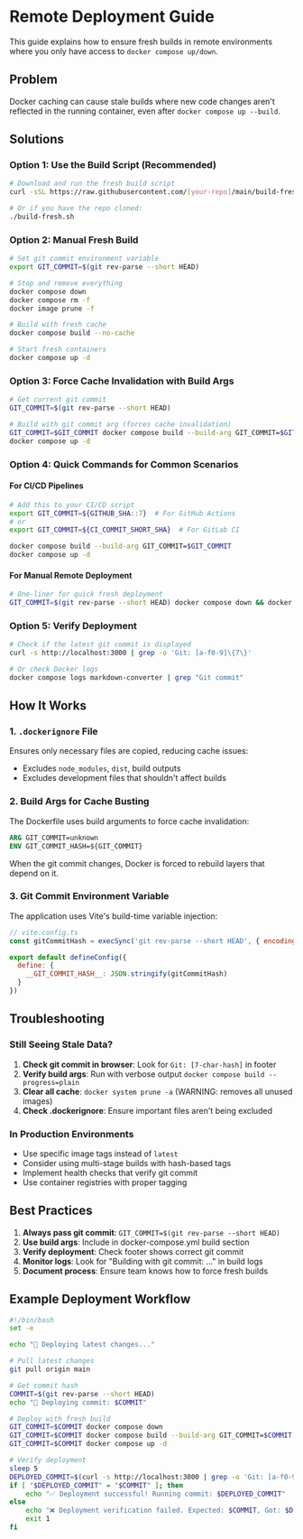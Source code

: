# Remote Deployment Guide

This guide explains how to ensure fresh builds in remote environments where you only have access to `docker compose up/down`.

## Problem
Docker caching can cause stale builds where new code changes aren't reflected in the running container, even after `docker compose up --build`.

## Solutions

### Option 1: Use the Build Script (Recommended)
```bash
# Download and run the fresh build script
curl -sSL https://raw.githubusercontent.com/[your-repo]/main/build-fresh.sh | bash

# Or if you have the repo cloned:
./build-fresh.sh
```

### Option 2: Manual Fresh Build
```bash
# Set git commit environment variable
export GIT_COMMIT=$(git rev-parse --short HEAD)

# Stop and remove everything
docker compose down
docker compose rm -f
docker image prune -f

# Build with fresh cache
docker compose build --no-cache

# Start fresh containers
docker compose up -d
```

### Option 3: Force Cache Invalidation with Build Args
```bash
# Get current git commit
GIT_COMMIT=$(git rev-parse --short HEAD)

# Build with git commit arg (forces cache invalidation)
GIT_COMMIT=$GIT_COMMIT docker compose build --build-arg GIT_COMMIT=$GIT_COMMIT
docker compose up -d
```

### Option 4: Quick Commands for Common Scenarios

#### For CI/CD Pipelines
```bash
# Add this to your CI/CD script
export GIT_COMMIT=${GITHUB_SHA::7}  # For GitHub Actions
# or
export GIT_COMMIT=${CI_COMMIT_SHORT_SHA}  # For GitLab CI

docker compose build --build-arg GIT_COMMIT=$GIT_COMMIT
docker compose up -d
```

#### For Manual Remote Deployment
```bash
# One-liner for quick fresh deployment
GIT_COMMIT=$(git rev-parse --short HEAD) docker compose down && docker compose build --build-arg GIT_COMMIT=$GIT_COMMIT && docker compose up -d
```

### Option 5: Verify Deployment
```bash
# Check if the latest git commit is displayed
curl -s http://localhost:3000 | grep -o 'Git: [a-f0-9]\{7\}'

# Or check Docker logs
docker compose logs markdown-converter | grep "Git commit"
```

## How It Works

### 1. `.dockerignore` File
Ensures only necessary files are copied, reducing cache issues:
- Excludes `node_modules`, `dist`, build outputs
- Excludes development files that shouldn't affect builds

### 2. Build Args for Cache Busting
The Dockerfile uses build arguments to force cache invalidation:
```dockerfile
ARG GIT_COMMIT=unknown
ENV GIT_COMMIT_HASH=${GIT_COMMIT}
```

When the git commit changes, Docker is forced to rebuild layers that depend on it.

### 3. Git Commit Environment Variable
The application uses Vite's build-time variable injection:
```javascript
// vite.config.ts
const gitCommitHash = execSync('git rev-parse --short HEAD', { encoding: 'utf-8' }).trim()

export default defineConfig({
  define: {
    __GIT_COMMIT_HASH__: JSON.stringify(gitCommitHash)
  }
})
```

## Troubleshooting

### Still Seeing Stale Data?
1. **Check git commit in browser**: Look for `Git: [7-char-hash]` in footer
2. **Verify build args**: Run with verbose output `docker compose build --progress=plain`
3. **Clear all cache**: `docker system prune -a` (WARNING: removes all unused images)
4. **Check .dockerignore**: Ensure important files aren't being excluded

### In Production Environments
- Use specific image tags instead of `latest`
- Consider using multi-stage builds with hash-based tags
- Implement health checks that verify git commit
- Use container registries with proper tagging

## Best Practices

1. **Always pass git commit**: `GIT_COMMIT=$(git rev-parse --short HEAD)`
2. **Use build args**: Include in docker-compose.yml build section
3. **Verify deployment**: Check footer shows correct git commit
4. **Monitor logs**: Look for "Building with git commit: ..." in build logs
5. **Document process**: Ensure team knows how to force fresh builds

## Example Deployment Workflow
```bash
#!/bin/bash
set -e

echo "🚀 Deploying latest changes..."

# Pull latest changes
git pull origin main

# Get commit hash
COMMIT=$(git rev-parse --short HEAD)
echo "📝 Deploying commit: $COMMIT"

# Deploy with fresh build
GIT_COMMIT=$COMMIT docker compose down
GIT_COMMIT=$COMMIT docker compose build --build-arg GIT_COMMIT=$COMMIT
GIT_COMMIT=$COMMIT docker compose up -d

# Verify deployment
sleep 5
DEPLOYED_COMMIT=$(curl -s http://localhost:3000 | grep -o 'Git: [a-f0-9]\{7\}' | cut -d' ' -f2)
if [ "$DEPLOYED_COMMIT" = "$COMMIT" ]; then
    echo "✅ Deployment successful! Running commit: $DEPLOYED_COMMIT"
else
    echo "❌ Deployment verification failed. Expected: $COMMIT, Got: $DEPLOYED_COMMIT"
    exit 1
fi
```